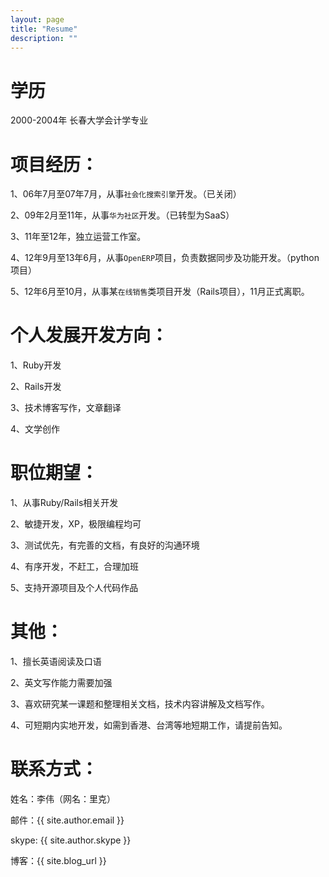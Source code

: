 ```yaml
---
layout: page
title: "Resume"
description: ""
---
```



# 学历

2000-2004年 长春大学会计学专业


# 项目经历：

1、06年7月至07年7月，从事`社会化搜索引擎`开发。（已关闭）

2、09年2月至11年，从事`华为社区`开发。（已转型为SaaS）

3、11年至12年，独立运营工作室。

4、12年9月至13年6月，从事`OpenERP`项目，负责数据同步及功能开发。（python项目）

5、12年6月至10月，从事某`在线销售`类项目开发（Rails项目），11月正式离职。


# 个人发展开发方向：

1、Ruby开发

2、Rails开发

3、技术博客写作，文章翻译

4、文学创作


# 职位期望：

1、从事Ruby/Rails相关开发

2、敏捷开发，XP，极限编程均可

3、测试优先，有完善的文档，有良好的沟通环境

4、有序开发，不赶工，合理加班

5、支持开源项目及个人代码作品


# 其他：

1、擅长英语阅读及口语

2、英文写作能力需要加强

3、喜欢研究某一课题和整理相关文档，技术内容讲解及文档写作。

4、可短期内实地开发，如需到香港、台湾等地短期工作，请提前告知。



# 联系方式：

姓名：李伟（网名：里克）

邮件：{{ site.author.email }}

skype: {{ site.author.skype }}

博客：{{ site.blog_url }}